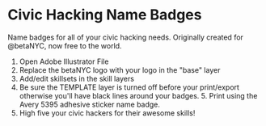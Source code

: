 Civic Hacking Name Badges
===============

Name badges for all of your civic hacking needs. Originally created for @betaNYC, now free to the world. 

1. Open Adobe Illustrator File 
2. Replace the betaNYC logo with your logo in the "base" layer
3. Add/edit skillsets in the skill layers 
4. Be sure the TEMPLATE layer is turned off before your print/export otherwise you'll have black lines around your badges. 5. Print using the Avery 5395 adhesive sticker name badge. 
6. High five your civic hackers for their awesome skills!
